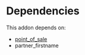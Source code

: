 # Dependencies

This addon depends on:

- [point_of_sale](https://github.com/bringout/oca-ocb-sale/tree/d85ae419535f3bb204d666806d83849c7cf0b3b0/odoo-bringout-oca-ocb-point_of_sale)
- partner_firstname
